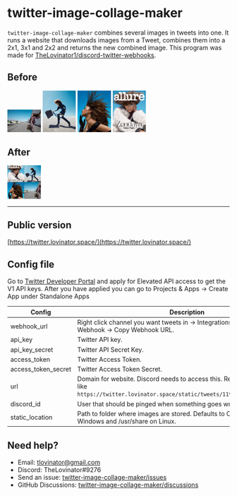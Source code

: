 # twitter-image-collage-maker

`twitter-image-collage-maker` combines several images in tweets into one.
It runs a website that downloads images from a Tweet, combines them into a 2x1, 3x1 and 2x2 and returns the new combined
image. This program was made
for [TheLovinator1/discord-twitter-webhooks](https://github.com/TheLovinator1/discord-twitter-webhooks).

## Before

<p float="left">
<img alt="Before1" src="img/EJ7n4pfU0AE6gUg.jpg" width="15%" height="15%">
<img alt="Before2" src="img/EJ7n4pfU4AARDwj.jpg" width="15%" height="15%">
<img alt="Before3" src="img/EJ7n4pfVUAA9kHQ.jpg" width="15%" height="15%">
<img alt="Before4" src="img/EJ7n4pfVUAEJskS.jpg" width="15%" height="15%">
</p>

## After

<img alt="After1" src="img/1197649654785069057.jpg" width="15%" height="15%">

---

## Public version

[https://twitter.lovinator.space/](https://twitter.lovinator.space/)

## Config file

Go to [Twitter Developer Portal](https://developer.twitter.com/en/portal/dashboard) and apply for Elevated API access to
get the V1 API keys. After you have applied you can go to Projects & Apps -> Create App under Standalone Apps

| Config              | Description                                                                                                                                            |
|---------------------|--------------------------------------------------------------------------------------------------------------------------------------------------------|
| webhook_url         | Right click channel you want tweets in -> Integrations -> Webhooks -> New Webhook -> Copy Webhook URL.                                                 |
| api_key             | Twitter API key.                                                                                                                                       |
| api_key_secret      | Twitter API Secret Key.                                                                                                                                |
| access_token        | Twitter Access Token.                                                                                                                                  |
| access_token_secret | Twitter Access Token Secret.                                                                                                                           |
| url                 | Domain for website. Discord needs to access this. Return image will look like `https://twitter.lovinator.space/static/tweets/1197649654785069057.png`. |
| discord_id          | User that should be pinged when something goes wrong.                                                                                                  |
| static_location     | Path to folder where images are stored. Defaults to C:\ProgramData\ on Windows and /usr/share on Linux.                                                |

## Need help?

- Email: [tlovinator@gmail.com](mailto:tlovinator@gmail.com)
- Discord: TheLovinator#9276
- Send an
  issue: [twitter-image-collage-maker/issues](https://github.com/TheLovinator1/twitter-image-collage-maker/issues)
- GitHub
  Discussions: [twitter-image-collage-maker/discussions](https://github.com/TheLovinator1/twitter-image-collage-maker/discussions)
